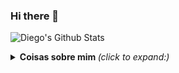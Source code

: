### Hi there 👋



![Diego's Github Stats](https://github-readme-stats.vercel.app/api?username=diego5896&show_icons=true&theme=radical)


<details>
  <summary> <b> Coisas sobre mim </b> <i>(click to expand:)</i> </summary>
  
  
  <br>
    isso estará escondido
</details>




<!--
**Diego5896/diego5896** is a ✨ _special_ ✨ repository because its `README.md` (this file) appears on your GitHub profile.

Here are some ideas to get you started:

- 🔭 I’m currently working on ...
- 🌱 I’m currently learning ...
- 👯 I’m looking to collaborate on ...
- 🤔 I’m looking for help with ...
- 💬 Ask me about ...
- 📫 How to reach me: ...
- 😄 Pronouns: ...
- ⚡ Fun fact: ...
-->
